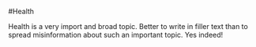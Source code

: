 #Health

Health is a very import and broad topic. Better to write in filler text than to spread misinformation about such an important topic. Yes indeed!